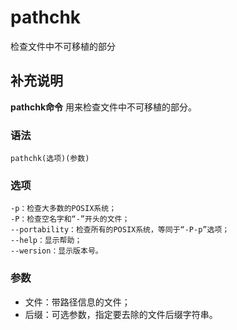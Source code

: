 pathchk
===

检查文件中不可移植的部分

## 补充说明

**pathchk命令** 用来检查文件中不可移植的部分。

### 语法  

```
pathchk(选项)(参数)
```

### 选项  

```
-p：检查大多数的POSIX系统；
-P：检查空名字和“-”开头的文件；
--portability：检查所有的POSIX系统，等同于“-P-p”选项；
--help：显示帮助；
--wersion：显示版本号。
```

### 参数  

*   文件：带路径信息的文件；
*   后缀：可选参数，指定要去除的文件后缀字符串。


<!-- Linux命令行搜索引擎：https://jaywcjlove.github.io/linux-command/ -->